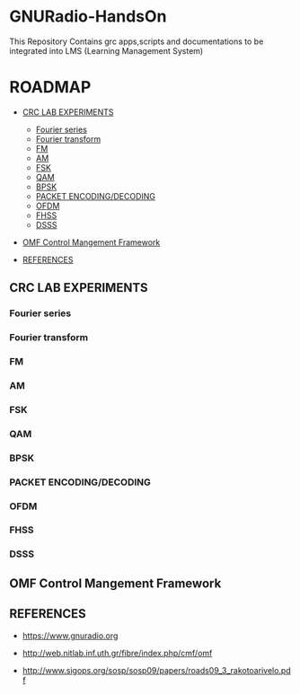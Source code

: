 # GNURadio-HandsOn

This Repository Contains grc apps,scripts and documentations to be integrated into LMS (Learning Management System)

ROADMAP
=======

*   [CRC LAB EXPERIMENTS](#CRC)

	*	[Fourier series](#FS)
	*	[Fourier transform](#FT)
	*	[FM](#FM)
	*	[AM](#AM)
	*	[FSK](#FSK)
	*	[QAM](#QAM)
	*	[BPSK](#BPSK)
	*	[PACKET ENCODING/DECODING](#PED)
	*	[OFDM](#OFDM)
	*	[FHSS](#FHSS)
	*	[DSSS](#DSSS)

*   [OMF Control Mangement Framework](#OMF)

*   [REFERENCES](#REF)




<h2 id="CRC">CRC LAB EXPERIMENTS</h2>

<h3 id="FS">Fourier series</h3>
<h3 id="FT">Fourier transform</h3>
<h3 id="FM">FM</h3>
<h3 id="AM">AM</h3>
<h3 id="FSK">FSK</h3>
<h3 id="QAM">QAM</h3>
<h3 id="BPSK">BPSK</h3>
<h3 id="PED">PACKET ENCODING/DECODING</h3>
<h3 id="OFDM">OFDM</h3>
<h3 id="FHSS">FHSS</h3>
<h3 id="DSSS">DSSS</h3>

<h2 id="OMF">OMF Control Mangement Framework</h2>
<h2 id="REF">REFERENCES</h2>

* https://www.gnuradio.org

* http://web.nitlab.inf.uth.gr/fibre/index.php/cmf/omf

* http://www.sigops.org/sosp/sosp09/papers/roads09_3_rakotoarivelo.pdf
